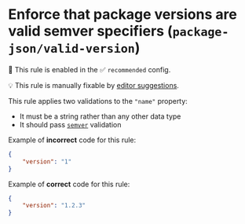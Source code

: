 # Enforce that package versions are valid semver specifiers (`package-json/valid-version`)

💼 This rule is enabled in the ✅ `recommended` config.

💡 This rule is manually fixable by [editor suggestions](https://eslint.org/docs/latest/use/core-concepts#rule-suggestions).

<!-- end auto-generated rule header -->

This rule applies two validations to the `"name"` property:

-   It must be a string rather than any other data type
-   It should pass [`semver`](https://www.npmjs.com/package/semver) validation

Example of **incorrect** code for this rule:

```json
{
	"version": "1"
}
```

Example of **correct** code for this rule:

```json
{
	"version": "1.2.3"
}
```
